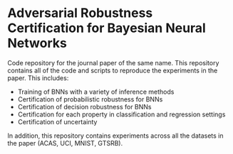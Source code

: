 # Adversarial Robustness Certification for Bayesian Neural Networks

Code repository for the journal paper of the same name. This repository contains all of the code and scripts to reproduce the experiments in the paper. This includes: 

* Training of BNNs with a variety of inference methods
* Certification of probabilistic robustness for BNNs
* Certification of decision robustness for BNNs
* Certification for each property in classification and regression settings
* Certification of uncertainty

In addition, this repository contains experiments across all the datasets in the paper (ACAS, UCI, MNIST, GTSRB).
